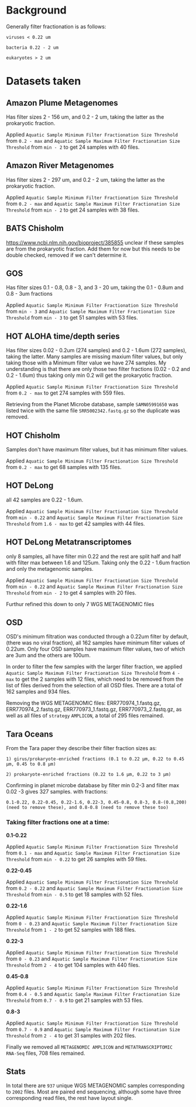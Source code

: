 # Background

Generally filter fractionation is as follows:

```
viruses < 0.22 um

bacteria 0.22 - 2 um

eukaryotes > 2 um
```

# Datasets taken

## Amazon Plume Metagenomes

Has filter sizes 2 - 156 um, and 0.2 - 2 um, taking the latter as the prokaryotic fraction.


Applied `Aquatic Sample Minimum Filter Fractionation Size Threshold ` from `0.2 - max` and `Aquatic Sample Maximum Filter Fractionation Size Threshold` from `min - 2` to get 24 samples with 40 files.

## Amazon River Metagenomes

Has filter sizes 2 - 297 um, and 0.2 - 2 um, taking the latter as the prokaryotic fraction.

Applied `Aquatic Sample Minimum Filter Fractionation Size Threshold ` from `0.2 - max` and `Aquatic Sample Maximum Filter Fractionation Size Threshold` from `min - 2` to get 24 samples with 38 files.


## BATS Chisholm

https://www.ncbi.nlm.nih.gov/bioproject/385855 unclear if these samples are from the prokaryotic fraction. Add them for now but this needs to be double checked, removed if we can't determine it.  

## GOS

Has filter sizes 0.1 - 0.8, 0.8 - 3, and 3 - 20 um, taking the 0.1 - 0.8um and 0.8 - 3um fractions

Applied `Aquatic Sample Minimum Filter Fractionation Size Threshold ` from `min - 3` and `Aquatic Sample Maximum Filter Fractionation Size Threshold` from `min - 3` to get 51 samples with 53 files.


## HOT ALOHA time/depth series

Has filter sizes 0.02 - 0.2um (274 samples) and 0.2 - 1.6um (272 samples), taking the latter. Many samples are missing maxium filter values, but only taking those with a Minimum filter value we have 274 samples. My understanding is that there are only those two filter fractions (0.02 - 0.2 and 0.2 - 1.6um) thus taking only min 0.2 will get the prokaryotic fraction.

Applied `Aquatic Sample Minimum Filter Fractionation Size Threshold ` from `0.2 - max` to get 274 samples with 559 files.

Retrieving from the Planet Microbe database, sample `SAMN05991650` was listed twice with the same file `SRR5002342.fastq.gz` so the duplicate was removed.


## HOT Chisholm

Samples don't have maximum filter values, but it has minimum filter values.

Applied `Aquatic Sample Minimum Filter Fractionation Size Threshold ` from `0.2 - max` to get 68 samples with 135 files.


## HOT DeLong

all 42 samples are 0.22 - 1.6um.

Applied `Aquatic Sample Minimum Filter Fractionation Size Threshold ` from `min - 0.22` and `Aquatic Sample Maximum Filter Fractionation Size Threshold` from `1.6 - max` to get 42 samples with 44 files.

## HOT DeLong Metatranscriptomes

only 8 samples, all have filter min 0.22 and the rest are split half and half with filter max between 1.6 and 125um. Taking only the 0.22 - 1.6um fraction and only the metagenomic samples.

Applied `Aquatic Sample Minimum Filter Fractionation Size Threshold ` from `min - 0.22` and `Aquatic Sample Maximum Filter Fractionation Size Threshold` from `min - 2` to get 4 samples with 20 files.

Furthur refined this down to only 7 WGS METAGENOMIC files


## OSD

OSD's minimum filtration was conducted through a 0.22um filter by default, (there was no viral fraction), all 162 samples have minimum filter values of 0.22um. Only four OSD samples have maximum filter values, two of which are 3um and the others are 100um.

In order to filter the few samples with the larger filter fraction, we applied `Aquatic Sample Maximum Filter Fractionation Size Threshold` from `4 - max` to get the 2 samples with 12 files, which need to be removed from the list of files derived from the selection of all OSD files. There are a total of 162 samples and 934 files.

Removing the WGS METAGENOMIC files: ERR770974_1.fastq.gz, ERR770974_2.fastq.gz, ERR770973_1.fastq.gz, ERR770973_2.fastq.gz, as well as all files of `strategy` `AMPLICON`, a total of 295 files remained.  

## Tara Oceans

From the Tara paper they describe their filter fraction sizes as:

```
1) girus/prokaryote-enriched fractions (0.1 to 0.22 μm, 0.22 to 0.45 μm, 0.45 to 0.8 μm)

2) prokaryote-enriched fractions (0.22 to 1.6 μm, 0.22 to 3 μm)
```

Confirming in planet microbe database by filter min 0.2-3 and filter max 0.02 -3 gives 327 samples. with fractions:

```
0.1-0.22, 0.22-0.45, 0.22-1.6, 0.22-3, 0.45-0.8, 0.8-3, 0.8-(0.8,200) (need to remove these), and 0.8-0.8 (need to remove these too)
```

### Taking filter fractions one at a time:

**0.1-0.22**

Applied `Aquatic Sample Minimum Filter Fractionation Size Threshold ` from `0.1 - max` and `Aquatic Sample Maximum Filter Fractionation Size Threshold` from `min - 0.22` to get 26 samples with 59 files.

**0.22-0.45**

Applied `Aquatic Sample Minimum Filter Fractionation Size Threshold ` from `0.2 - 0.22` and `Aquatic Sample Maximum Filter Fractionation Size Threshold` from `min - 0.5` to get 18 samples with 52 files.

**0.22-1.6**

Applied `Aquatic Sample Minimum Filter Fractionation Size Threshold ` from `0 - 0.23` and `Aquatic Sample Maximum Filter Fractionation Size Threshold` from `1 - 2` to get 52 samples with 188 files.

**0.22-3**

Applied `Aquatic Sample Minimum Filter Fractionation Size Threshold ` from `0 - 0.23` and `Aquatic Sample Maximum Filter Fractionation Size Threshold` from `2 - 4` to get 104 samples with 440 files.

**0.45-0.8**

Applied `Aquatic Sample Minimum Filter Fractionation Size Threshold ` from `0.4 - 0.5` and `Aquatic Sample Maximum Filter Fractionation Size Threshold` from `0.7 - 0.9` to get 21 samples with 53 files.

**0.8-3**

Applied `Aquatic Sample Minimum Filter Fractionation Size Threshold ` from `0.7 - 0.9` and `Aquatic Sample Maximum Filter Fractionation Size Threshold` from `2 - 4` to get 31 samples with 202 files.

Finally we removed all `METAGENOMIC	AMPLICON` and `METATRANSCRIPTOMIC	RNA-Seq` files, 708 files remained.

## Stats

In total there are `937` unique WGS METAGENOMIC samples corresponding to `2002` files. Most are paired end sequencing, although some have three corresponding read files, the rest have layout single.
